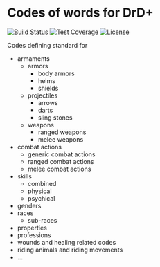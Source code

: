 # Codes of words for DrD+

[![Build Status](https://travis-ci.org/jaroslavtyc/drd-plus-codes.svg?branch=master)](https://travis-ci.org/jaroslavtyc/drd-plus-codes)
[![Test Coverage](https://codeclimate.com/github/jaroslavtyc/drd-plus-codes/badges/coverage.svg)](https://codeclimate.com/github/jaroslavtyc/drd-plus-codes/coverage)
[![License](https://poser.pugx.org/drd-plus/codes/license)](https://packagist.org/packages/drd-plus/codes)

Codes defining standard for

 - armaments
    - armors
        - body armors
        - helms
        - shields
    - projectiles
        - arrows
        - darts
        - sling stones
    - weapons
        - ranged weapons
        - melee weapons
 - combat actions
    - generic combat actions
    - ranged combat actions
    - melee combat actions
 - skills
    - combined
    - physical
    - psychical
 - genders
 - races
    - sub-races
 - properties
 - professions
 - wounds and healing related codes
 - riding animals and riding movements
 - ...
